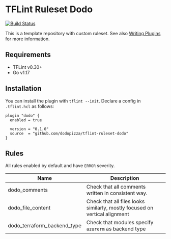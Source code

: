 # TFLint Ruleset Dodo
[![Build Status](https://github.com/dodopizza/tflint-ruleset-dodo/workflows/Test%20and%20publish/badge.svg?branch=main)](https://github.com/dodopizza/tflint-ruleset-dodo/actions)

This is a template repository with custom ruleset.
See also [Writing Plugins](https://github.com/terraform-linters/tflint/blob/master/docs/developer-guide/plugins.md) for more information.

## Requirements

- TFLint v0.30+
- Go v1.17

## Installation

You can install the plugin with `tflint --init`. Declare a config in `.tflint.hcl` as follows:

```hcl
plugin "dodo" {
  enabled = true

  version = "0.1.0"
  source  = "github.com/dodopizza/tflint-ruleset-dodo"
}
```

## Rules

All rules enabled by default and have `ERROR` severity.

| Name | Description |
| --- | --- |
| dodo_comments | Check that all comments written in consistent way. |
| dodo_file_content | Check that all files looks similarly, mostly focused on vertical alignment |
| dodo_terraform_backend_type | Check that modules specify `azurerm` as backend type |
